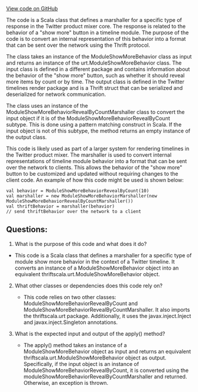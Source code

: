 [View code on GitHub](https://github.com/misbahsy/the-algorithm/product-mixer/core/src/main/scala/com/twitter/product_mixer/core/functional_component/marshaller/response/urt/timeline_module/ModuleShowMoreBehaviorMarshaller.scala)

The code is a Scala class that defines a marshaller for a specific type of response in the Twitter product mixer core. The response is related to the behavior of a "show more" button in a timeline module. The purpose of the code is to convert an internal representation of this behavior into a format that can be sent over the network using the Thrift protocol.

The class takes an instance of the ModuleShowMoreBehavior class as input and returns an instance of the urt.ModuleShowMoreBehavior class. The input class is defined in a different package and contains information about the behavior of the "show more" button, such as whether it should reveal more items by count or by time. The output class is defined in the Twitter timelines render package and is a Thrift struct that can be serialized and deserialized for network communication.

The class uses an instance of the ModuleShowMoreBehaviorRevealByCountMarshaller class to convert the input object if it is of the ModuleShowMoreBehaviorRevealByCount subtype. This is done using a pattern matching construct in Scala. If the input object is not of this subtype, the method returns an empty instance of the output class.

This code is likely used as part of a larger system for rendering timelines in the Twitter product mixer. The marshaller is used to convert internal representations of timeline module behavior into a format that can be sent over the network to clients. This allows the behavior of the "show more" button to be customized and updated without requiring changes to the client code. An example of how this code might be used is shown below:

```
val behavior = ModuleShowMoreBehaviorRevealByCount(10)
val marshaller = new ModuleShowMoreBehaviorMarshaller(new ModuleShowMoreBehaviorRevealByCountMarshaller())
val thriftBehavior = marshaller(behavior)
// send thriftBehavior over the network to a client
```
## Questions: 
 1. What is the purpose of this code and what does it do?
   - This code is a Scala class that defines a marshaller for a specific type of module show more behavior in the context of a Twitter timeline. It converts an instance of a ModuleShowMoreBehavior object into an equivalent thriftscala.urt.ModuleShowMoreBehavior object.
   
2. What other classes or dependencies does this code rely on?
   - This code relies on two other classes: ModuleShowMoreBehaviorRevealByCount and ModuleShowMoreBehaviorRevealByCountMarshaller. It also imports the thriftscala.urt package. Additionally, it uses the javax.inject.Inject and javax.inject.Singleton annotations.

3. What is the expected input and output of the apply() method?
   - The apply() method takes an instance of a ModuleShowMoreBehavior object as input and returns an equivalent thriftscala.urt.ModuleShowMoreBehavior object as output. Specifically, if the input object is an instance of ModuleShowMoreBehaviorRevealByCount, it is converted using the moduleShowMoreBehaviorRevealByCountMarshaller and returned. Otherwise, an exception is thrown.
